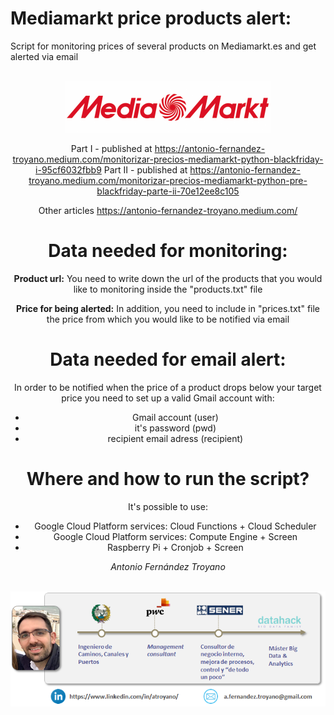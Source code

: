 # Mediamarkt price products alert:

Script for monitoring prices of several products on Mediamarkt.es and get alerted via email

<br>
<center>
<img src="./img/logo.png">
</br>


Part I - published at https://antonio-fernandez-troyano.medium.com/monitorizar-precios-mediamarkt-python-blackfriday-i-95cf6032fbb9
Part II - published at https://antonio-fernandez-troyano.medium.com/monitorizar-precios-mediamarkt-python-pre-blackfriday-parte-ii-70e12ee8c105

Other articles https://antonio-fernandez-troyano.medium.com/

# Data needed for monitoring:
**Product url:** You need to write down the url of the products that you would like to monitoring inside the "products.txt" file

**Price for being alerted:** In addition, you need to include in "prices.txt" file the price from which you would like to be notified via email

# Data needed for email alert:
In order to be notified when the price of a product drops below your target price you need to set up a valid Gmail account with:
- Gmail account (user)
- it's password (pwd) 
- recipient email adress (recipient)

# Where and how to run the script?
It's possible to use:
- Google Cloud Platform services: Cloud Functions + Cloud Scheduler
- Google Cloud Platform services: Compute Engine + Screen
- Raspberry Pi + Cronjob + Screen


*Antonio Fernández Troyano*

<br>
<center>
<img src="./img/profile.png">
</br>
